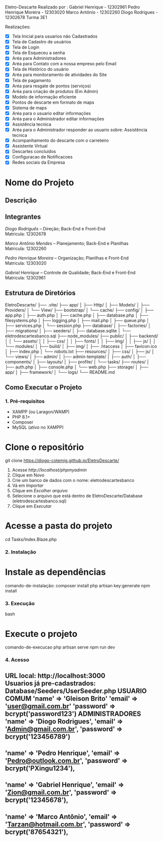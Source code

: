 Eletro-Descarte
Realizado por :
Gabriel Henrique - 12302961
Pedro Henrique Moreira - 12303020
Marco Antônio - 12302260
Diogo Rodrigues - 12302678
Turma 3E1

Realizações:
- [x] Tela Inicial para usuarios não Cadastrados
- [x] Tela de Cadastro de usuários
- [x] Tela de Login
- [x] Tela de Esqueceu a senha
- [x] Aréa para Administradores
- [x] Aréa para Contato com a nossa empreso pelo Email
- [x] Tela de Histórico do usuário
- [x] Aréa para monitoramento de atividades do Site
- [x] Tela de pagamento
- [x] Aréa para resgate de pontos (serviços)
- [x] Aréa para criação de produtos (Em Admin)
- [x] Modelo de informação eficiente
- [x] Pontos de descarte em formato de maps
- [x] Sistema de maps
- [x] Aréa para o usuario editar informações
- [x] Aréa para o Administrador editar informações
- [x] Assistência tecnica
- [x] Aréa para o Administrador responder ao usuario sobre: Assistência tecnica
- [x] Acompanhamento do descarte com o carreteiro
- [x] Assistente Virtual
- [x] Descartes concluidos
- [x] Configuracao de Notificacoes
- [x] Redes sociais da Empresa

# Nome do Projeto
<!-- Eletro-Descarte -->

## Descrição
<!-- Eletro-Descarte é uma empresa com o intuito de combater a poluição da terra devido ao descarte indevido do Lixo eletrônico, nossa empresa acolhe, separa e entrega a matéria prima de volta á empresas que vão reutilizar-las, tudo isso afim de diminuir o consumo excessivo de matéria prima em mineradoras (Ferro, Litio, cobre, ouro) e incentivar ás pessoas a cuidar do futuro da geração, jogando o lixo no local correto -->

## Integrantes
<!-- Liste todos os integrantes do grupo no formato Nome - Matrícula -->
*Diogo Rodriguês* – Direção; Back-End e Front-End  
Matricula: 12302678  

*Marco Antônio Mendes* – Planejamento; Back-End e Planilhas  
Matricula: 12302260  

*Pedro Henrique Moreira* – Organização; Planilhas e Front-End  
Matricula: 12303020  

*Gabriel Henrique* – Controle de Qualidade; Back-End e Front-End  
Matricula: 12302961 

## Estrutura de Diretórios

<!--Fim da Controller do Cliente-->

EletroDescarte/
├── .vite/
├── app/
│   ├── Http/
│   ├── Models/
│   ├── Providers/
│   └── View/
├── bootstrap/
│   └── cache/
├── config/
│   ├── app.php
│   ├── auth.php
│   ├── cache.php
│   ├── database.php
│   ├── filesystems.php
│   ├── logging.php
│   ├── mail.php
│   ├── queue.php
│   ├── services.php
│   └── session.php
├── database/
│   ├── factories/
│   ├── migrations/
│   ├── seeders/
│   ├── database.sqlite
│   └── eletrodescartesbanco.sql
├── node_modules/
├── public/
│   ├── backend/
│   │   └── assets/
│   │       ├── css/
│   │       ├── fonts/
│   │       ├── img/
│   │       ├── js/
│   │       └── modules/
│   ├── build/
│   ├── img/
│   ├── .htaccess
│   ├── favicon.ico
│   ├── index.php
│   └── robots.txt
├── resources/
│   ├── css/
│   ├── js/
│   └── views/
│       ├── admin/
│       ├── admin-template/
│       ├── auth/
│       ├── components/
│       ├── layouts/
│       ├── profile/
│       └── tasks/
├── routes/
│   ├── auth.php
│   ├── console.php
│   └── web.php
├── storage/
│   ├── app/
│   ├── framework/
│   └── logs/
└── README.md


## Como Executar o Projeto

### 1. Pré-requisitos
<!-- Liste os requisitos necessários, como linguagens, frameworks, bibliotecas, banco de dados, etc. -->
- XAMPP (ou Laragon/WAMP)
- PHP 8.1+ 
- Composer
- MySQL (ativo no XAMPP)

# Clone o repositório
git clone https://diogo-cotemig.github.io/EletroDescarte/

1. Acesse *http://localhost/phpmyadmin*
2. Clique em Novo
3. Crie um banco de dados com o nome: eletrodescartesbanco
4. Vá em *Importar*
5. Clique em *Escolher arquivo*
6. Selecione o arquivo que está dentro de EletroDescarte/Database (eletrodescartesbanco.sql)
7. Clique em *Executar*

# Acesse a pasta do projeto
cd Tasks/Index.Blaze.php


### 2. Instalação
# Instale as dependências
comando-de-instalação:
composer install
php artisan key:generate
npm install

### 3. Execução
<!-- Explique como rodar o projeto -->
bash
# Execute o projeto
comando-de-execucao
php artisan serve
npm run dev
### 4. Acesso

<!-- Informe como acessar a aplicação (por exemplo, URL local ou credenciais de teste) -->
URL local: http://localhost:3000  
Usuarios já pre-cadastrados: 
Database/Seeders/UserSeeder.php
USUARIO COMUM
'name' => 'Gleison Brito'
'email' => 'user@gmail.com.br'
'password' => bcrypt('password123')
ADMINISTRADORES
'name' => 'Diogo Rodrigues',
'email' => 'Admin@gmail.com.br',
'password' => bcrypt('123456789')
-----------------------
'name' => 'Pedro Henrique',
'email' => 'Pedro@outlook.com.br',
'password' => bcrypt('PXingu1234'),
----------------------
'name' => 'Gabriel Henrique',
'email' => 'Zion@gmail.com.br',
'password' => bcrypt('12345678'),
---------------------
'name' => 'Marco Antônio',
'email' => 'Tarzan@hotmail.com.br',
'password' => bcrypt('87654321'),
---
